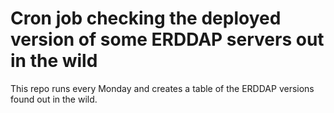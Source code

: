 # Cron job checking the deployed version of some ERDDAP servers out in the wild

This repo runs every Monday and creates a table of the ERDDAP versions found out in the wild.